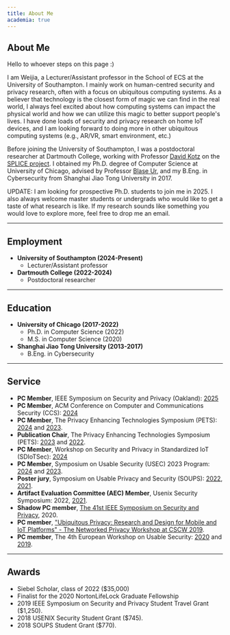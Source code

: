 ```yaml
---
title: About Me
academia: true
---
```



## About Me

Hello to whoever steps on this page :)

I am Weijia, a Lecturer/Assistant professor in the School of ECS at the University of Southampton. I mainly work on human-centred security and privacy research, often with a focus on ubiquitous computing systems. As a believer that technology is the closest form of magic we can find in the real world, I always feel excited about how computing systems can impact the physical world and how we can utilize this magic to better support people's lives. I have done loads of security and privacy research on home IoT devices, and I am looking forward to doing more in other ubiquitous computing systems (e.g., AR/VR, smart environment, etc.)

Before joining the University of Southampton, I was a postdoctoral researcher at Dartmouth College, working with Professor [David Kotz](https://www.cs.dartmouth.edu/~kotz/) on the [SPLICE project](https://splice-project.org/).
I obtained my Ph.D. degree of Computer Science at University of Chicago, advised by Professor [Blase Ur](https://www.blaseur.com/), and my B.Eng. in Cybersecurity from Shanghai Jiao Tong University in 2017.

<highlight>UPDATE: I am looking for prospective Ph.D. students to join me in 2025. I also always welcome master students or undergrads who would like to get a taste of what research is like. If my research sounds like something you would love to explore more, feel free to drop me an email.</highlight>

---

## Employment

* **University of Southampton (2024-Present)**
    * Lecturer/Assistant professor
* **Dartmouth College (2022-2024)**
    * Postdoctoral researcher

---

## Education

* **University of Chicago (2017-2022)**
    * Ph.D. in Computer Science (2022)
    * M.S. in Computer Science (2020)
* **Shanghai Jiao Tong University (2013-2017)**
    * B.Eng. in Cybersecurity

---

## Service

* **PC Member**, IEEE Symposium on Security and Privacy (Oakland): [2025](https://www.ieee-security.org/TC/SP2025/index.html)
* **PC Member**, ACM Conference on Computer and Communications Security (CCS): [2024](https://www.sigsac.org/ccs/CCS2024/organization/prog-committee.html)
* **PC Member**, The Privacy Enhancing Technologies Symposium (PETS): [2024](https://petsymposium.org/cfp24.php) and [2023](https://petsymposium.org/cfp23.php).
* **Publication Chair**, The Privacy Enhancing Technologies Symposium (PETS): [2023](https://petsymposium.org/cfp23.php) and [2022](https://www.petsymposium.org/cfp22.php).
* **PC Member**, Workshop on Security and Privacy in Standardized IoT (SDIoTSec): [2024](https://www.ndss-symposium.org/ndss2024/co-located-events/sdiotsec/leadership/)
* **PC Member**, Symposium on Usable Security (USEC) 2023 Program: [2024](https://www.ndss-symposium.org/ndss2024/co-located-events/usec/leadership/) and [2023](https://www.usablesecurity.net/USEC/usec23/).
* **Poster jury**, Symposium on Usable Privacy and Security (SOUPS): [2022](https://www.usenix.org/conference/soups2022/call-for-posters), [2021](https://www.usenix.org/conference/soups2021/call-for-posters).
* **Artifact Evaluation Committee (AEC) Member**, Usenix Security Symposium: 2022, [2021](https://www.usenix.org/conference/usenixsecurity21/call-for-artifacts).
* **Shadow PC member**, [The 41st IEEE Symposium on Security and Privacy](https://www.ieee-security.org/TC/SP2020/shadowpc.html), 2020.
* **PC member**, ["Ubiquitous Privacy: Research and Design for Mobile and IoT Platforms" - The Networked Privacy Workshop at CSCW 2019](https://privacydesigncscw2019.wordpress.com/).
* **PC member**, The 4th European Workshop on Usable Security: [2020](https://eusec20.cs.uchicago.edu/) and [2019](https://eusec.cs.uchicago.edu/).

---

## Awards

* Siebel Scholar, class of 2022 ($35,000)
* Finalist for the 2020 NortonLifeLock Graduate Fellowship
* 2019 IEEE Symposium on Security and Privacy Student Travel Grant ($1,250).
* 2018 USENIX Security Student Grant ($745).
* 2018 SOUPS Student Grant ($770).
